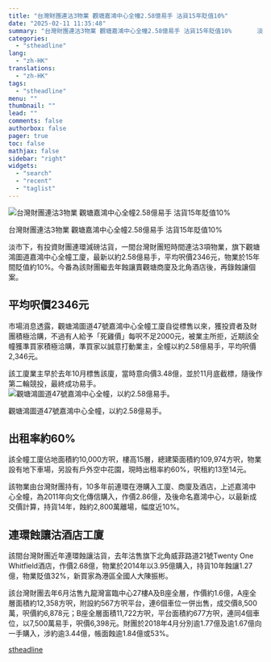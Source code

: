 ```yaml
---
title: "台灣財團連沽3物業 觀塘嘉鴻中心全幢2.58億易手 沽貨15年貶值10%"
date: "2025-02-11 11:35:48"
summary: "台灣財團連沽3物業 觀塘嘉鴻中心全幢2.58億易手 沽貨15年貶值10%       淡市下..."
categories:
  - "stheadline"
lang:
  - "zh-HK"
translations:
  - "zh-HK"
tags:
  - "stheadline"
menu: ""
thumbnail: ""
lead: ""
comments: false
authorbox: false
pager: true
toc: false
mathjax: false
sidebar: "right"
widgets:
  - "search"
  - "recent"
  - "taglist"
---
```


![台灣財團連沽3物業 觀塘嘉鴻中心全幢2.58億易手 沽貨15年貶值10%](https://image.stheadline.com/f/680p0/0x0/100/none/39af02810c48b23361dd30696133836f/stheadline/inewsmedia/20250211/_2025021111324167056.jpg)

台灣財團連沽3物業 觀塘嘉鴻中心全幢2.58億易手 沽貨15年貶值10%




淡市下，有投資財團連環減磅沽貨，一間台灣財團短時間連沽3項物業，旗下觀塘鴻圖道嘉鴻中心全幢工廈，最新以約2.58億易手，平均呎價2346元，物業於15年間貶值約10%。今番為該財團繼去年蝕讓賣觀塘商廈及北角酒店後，再錄蝕讓個案。

平均呎價2346元
---------

市場消息透露，觀塘鴻圖道47號嘉鴻中心全幢工廈自從標售以來，獲投資者及財團積極洽購，不過有人給予「死雞價」每呎不足2000元，被業主所拒，近期該全幢獲準買家積極洽購，準買家以誠意打動業主，全幢以約2.58億易手，平均呎價2,346元。

該工廈業主早於去年10月標售該廈，當時意向價3.48億，並於11月底截標，隨後作第二輪競投，最終成功易手。
 ![觀塘鴻圖道47號嘉鴻中心全幢，以約2.58億易手。](https://image.hkhl.hk/f/1024p0/0x0/100/none/365a435c994ae92bd23e9980ad0bb003/2025-02/DPNT1121CAPELLA005_1_.JPG)


觀塘鴻圖道47號嘉鴻中心全幢，以約2.58億易手。




出租率約60%
-------

該全幢工廈佔地面積約10,000方呎，樓高15層，總建築面積約109,974方呎，物業設有地下車場，另設有戶外空中花園，現時出租率約60%，呎租約13至14元。

該物業由台灣財團持有，10多年前連環在港購入工廈、商廈及酒店，上述嘉鴻中心全幢，為2011年向文化傳信購入，作價2.86億，及後命名嘉鴻中心，以最新成交價計算，持貨14年，蝕約2,800萬離場，幅度近10%。

連環蝕讓沽酒店工廈
---------

該間台灣財團近年連環蝕讓沽貨，去年沽售旗下北角威菲路道21號Twenty One Whitfield酒店，作價2.68億，物業於2014年以3.95億購入，持貨10年蝕讓1.27億，物業貶值32%，新買家為港區全國人大陳振彬。

該台灣財團去年6月沽售九龍灣富臨中心27樓A及B座全層，作價約1.6億，A座全層面積約12,358方呎，附設約567方呎平台，連6個車位一併出售，成交價8,500萬，呎價約6,878元；B座全層面積11,722方呎，平台面積約677方呎，連同4個車位，以7,500萬易手，呎價6,398元。財團於2018年4月分別逾1.77億及逾1.67億向一手購入，涉約逾3.44億，帳面蝕逾1.84億或53%。

[stheadline](https://std.stheadline.com/realtime/article/2052060/即時-地產-台灣財團連沽3物業-觀塘嘉鴻中心全幢2-58億易手-沽貨15年貶值10)
